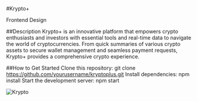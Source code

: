 #Krypto+

Frontend Design

##Description
Krypto+ is an innovative platform that empowers crypto enthusiasts and investors with essential tools and real-time data to navigate the world of cryptocurrencies. From quick summaries of various crypto assets to secure wallet management and seamless payment requests, Krypto+ provides a comprehensive crypto experience.

##How to Get Started
Clone this repository: git clone https://github.com/yourusername/kryptoplus.git
Install dependencies: npm install
Start the development server: npm start


![Krypto](https://github.com/Adexbam02/KryptoPlus/assets/65459839/2647404d-06ca-4faf-80c8-120a6774a15a)
